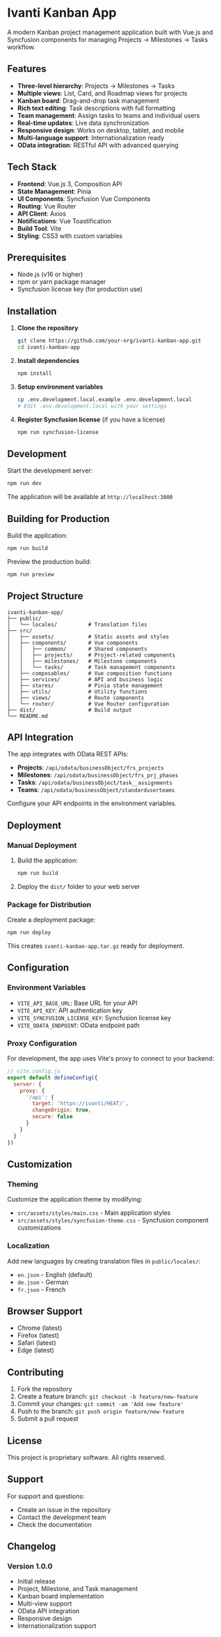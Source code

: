 # Ivanti Kanban App

A modern Kanban project management application built with Vue.js and Syncfusion components for managing Projects → Milestones → Tasks workflow.

## Features

- **Three-level hierarchy**: Projects → Milestones → Tasks
- **Multiple views**: List, Card, and Roadmap views for projects
- **Kanban board**: Drag-and-drop task management
- **Rich text editing**: Task descriptions with full formatting
- **Team management**: Assign tasks to teams and individual users
- **Real-time updates**: Live data synchronization
- **Responsive design**: Works on desktop, tablet, and mobile
- **Multi-language support**: Internationalization ready
- **OData integration**: RESTful API with advanced querying

## Tech Stack

- **Frontend**: Vue.js 3, Composition API
- **State Management**: Pinia
- **UI Components**: Syncfusion Vue Components
- **Routing**: Vue Router
- **API Client**: Axios
- **Notifications**: Vue Toastification
- **Build Tool**: Vite
- **Styling**: CSS3 with custom variables

## Prerequisites

- Node.js (v16 or higher)
- npm or yarn package manager
- Syncfusion license key (for production use)

## Installation

1. **Clone the repository**
   ```bash
   git clone https://github.com/your-org/ivanti-kanban-app.git
   cd ivanti-kanban-app
   ```

2. **Install dependencies**
   ```bash
   npm install
   ```

3. **Setup environment variables**
   ```bash
   cp .env.development.local.example .env.development.local
   # Edit .env.development.local with your settings
   ```

4. **Register Syncfusion license** (if you have a license)
   ```bash
   npm run syncfusion-license
   ```

## Development

Start the development server:
```bash
npm run dev
```

The application will be available at `http://localhost:3000`

## Building for Production

Build the application:
```bash
npm run build
```

Preview the production build:
```bash
npm run preview
```

## Project Structure

```
ivanti-kanban-app/
├── public/
│   └── locales/          # Translation files
├── src/
│   ├── assets/           # Static assets and styles
│   ├── components/       # Vue components
│   │   ├── common/       # Shared components
│   │   ├── projects/     # Project-related components
│   │   ├── milestones/   # Milestone components
│   │   └── tasks/        # Task management components
│   ├── composables/      # Vue composition functions
│   ├── services/         # API and business logic
│   ├── stores/           # Pinia state management
│   ├── utils/            # Utility functions
│   ├── views/            # Route components
│   └── router/           # Vue Router configuration
├── dist/                 # Build output
└── README.md
```

## API Integration

The app integrates with OData REST APIs:

- **Projects**: `/api/odata/businessObject/frs_projects`
- **Milestones**: `/api/odata/businessObject/frs_prj_phases`
- **Tasks**: `/api/odata/businessObject/task__assignments`
- **Teams**: `/api/odata/businessObject/standarduserteams`

Configure your API endpoints in the environment variables.

## Deployment

### Manual Deployment

1. Build the application:
   ```bash
   npm run build
   ```

2. Deploy the `dist/` folder to your web server

### Package for Distribution

Create a deployment package:
```bash
npm run deploy
```

This creates `ivanti-kanban-app.tar.gz` ready for deployment.

## Configuration

### Environment Variables

- `VITE_API_BASE_URL`: Base URL for your API
- `VITE_API_KEY`: API authentication key
- `VITE_SYNCFUSION_LICENSE_KEY`: Syncfusion license key
- `VITE_ODATA_ENDPOINT`: OData endpoint path

### Proxy Configuration

For development, the app uses Vite's proxy to connect to your backend:

```javascript
// vite.config.js
export default defineConfig({
  server: {
    proxy: {
      '/api': {
        target: 'https://ivanti/HEAT/',
        changeOrigin: true,
        secure: false
      }
    }
  }
})
```

## Customization

### Theming

Customize the application theme by modifying:
- `src/assets/styles/main.css` - Main application styles
- `src/assets/styles/syncfusion-theme.css` - Syncfusion component customizations

### Localization

Add new languages by creating translation files in `public/locales/`:
- `en.json` - English (default)
- `de.json` - German
- `fr.json` - French

## Browser Support

- Chrome (latest)
- Firefox (latest)
- Safari (latest)
- Edge (latest)

## Contributing

1. Fork the repository
2. Create a feature branch: `git checkout -b feature/new-feature`
3. Commit your changes: `git commit -am 'Add new feature'`
4. Push to the branch: `git push origin feature/new-feature`
5. Submit a pull request

## License

This project is proprietary software. All rights reserved.

## Support

For support and questions:
- Create an issue in the repository
- Contact the development team
- Check the documentation

## Changelog

### Version 1.0.0
- Initial release
- Project, Milestone, and Task management
- Kanban board implementation
- Multi-view support
- OData API integration
- Responsive design
- Internationalization support